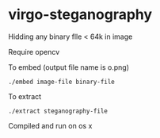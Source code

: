 # virgo-steganography

Hidding any binary flle < 64k in image

Require opencv

To embed (output file name is o.png)

`./embed image-file binary-file`

To extract 

`./extract steganography-file`

Compiled and run on os x
